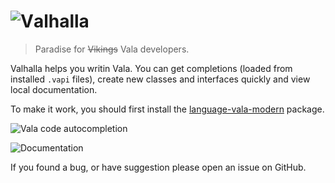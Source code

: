 # ![V](https://zestedesavoir.com/media/galleries/487/2178d643-9e42-4f94-932c-b38cc4733055.png.60x60_q95_crop.png)alhalla

> Paradise for ~~Vikings~~ Vala developers.

Valhalla helps you writin Vala. You can get completions (loaded from installed `.vapi` files), create new classes and interfaces quickly and view local documentation.

To make it work, you should first install the [language-vala-modern](https://atom.io/packages/language-vala-modern) package.

![Vala code autocompletion](https://framapic.org/fO9WNcBbybqD/fbCmOsHPXf9M)

![Documentation](https://github.com/Bat41/valhalla/blob/master/doc.png?raw=true)

If you found a bug, or have suggestion please open an issue on GitHub.
